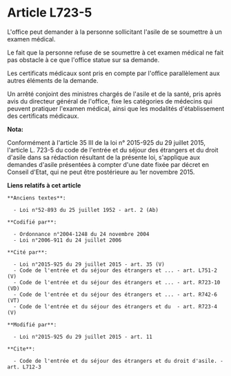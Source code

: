 # Article L723-5

L'office peut demander à la personne sollicitant l'asile de se soumettre à un examen médical. 

Le fait que la personne refuse de se soumettre à cet examen médical ne fait pas obstacle à ce que l'office statue sur sa
demande. 

Les certificats médicaux sont pris en compte par l'office parallèlement aux autres éléments de la demande. 

Un arrêté conjoint des ministres chargés de l'asile et de la santé, pris après avis du directeur général de l'office, fixe
les catégories de médecins qui peuvent pratiquer l'examen médical, ainsi que les modalités d'établissement des certificats
médicaux.

**Nota:**

Conformément à l'article 35 III de la loi n° 2015-925 du 29 juillet 2015, l'article L. 723-5 du code de l'entrée et du séjour
des étrangers et du droit d'asile dans sa rédaction résultant de la présente loi, s'applique aux demandes d'asile présentées
à compter d'une date fixée par décret en Conseil d'Etat, qui ne peut être postérieure au 1er novembre 2015.

**Liens relatifs à cet article**

	**Anciens textes**:

	  - Loi n°52-893 du 25 juillet 1952 - art. 2 (Ab)

	**Codifié par**:

	  - Ordonnance n°2004-1248 du 24 novembre 2004
	  - Loi n°2006-911 du 24 juillet 2006

	**Cité par**:

	  - Loi n°2015-925 du 29 juillet 2015 - art. 35 (V)
	  - Code de l'entrée et du séjour des étrangers et ... - art. L751-2 (V)
	  - Code de l'entrée et du séjour des étrangers et ... - art. R723-10 (VD)
	  - Code de l'entrée et du séjour des étrangers et ... - art. R742-6 (VT)
	  - Code de l'entrée et du séjour des étrangers et du  - art. R723-4 (V)

	**Modifié par**:

	  - Loi n°2015-925 du 29 juillet 2015 - art. 11

	**Cite**:

	  - Code de l'entrée et du séjour des étrangers et du droit d'asile. - art. L712-3

